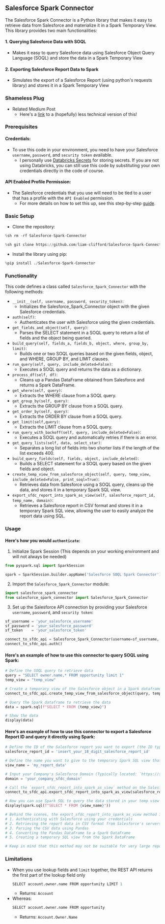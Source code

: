 ## Salesforce Spark Connector

The Salesforce Spark Connector is a Python library that makes it easy to retrieve data from Salesforce and materialize it in a Spark Temporary View. This library provides two main functionalities:

#### 1. Querying Salesforce Data with SOQL
- Makes it easy to query Salesforce data using Salesforce Object Query Language (SOQL) and store the data in a Spark Temporary View

#### 2. Exporting Salesforce Report Data to Spark
- Simulates the export of a Salesforce Report (using python's requests library) and stores it in a Spark Temporary View


### Shameless Plug
- Related Medium Post
  - Here's a [link](https://medium.com/@liam_clifford/query-salesforce-soql-data-in-spark-5355b95122e5) to a (hopefully) less technical version of this! 

### Prerequisites

#### Credentials:
- To use this code in your environment, you need to have your Salesforce `username`, `password`, and `security token` available.
  - I personally use [Databricks Secrets](https://docs.databricks.com/security/secrets/index.html) for storing secrets. If you are not using Databricks, you can still use this code by substituting your own credentials directly in the code of course.

#### API Enabled Profile Permission:
- The Salesforce credentials that you use will need to be tied to a user that has a profile with the `API Enabled` permission.
  - For more details on how to set this up, see this step-by-step [guide](https://support.geckoboard.com/en/articles/6055614-enable-api-access-in-salesforce).


### Basic Setup
- Clone the repository:
```python
%sh rm -rf Salesforce-Spark-Connector
```
```python
%sh git clone https://github.com/liam-clifford/Salesforce-Spark-Connector.git
```
- Install the library using pip:
```python
%pip install ./Salesforce-Spark-Connector
```



### Functionality

This code defines a class called `Salesforce_Spark_Connector` with the following methods:

- `__init__(self, username, password, security_token)`: 
  - Initializes the Salesforce_Spark_Connector object with the given Salesforce credentials.
- `auth(self)`: 
  - Authenticates the user with Salesforce using the given credentials.
- `get_fields_and_object(self, query)`: 
  - Parses the SELECT statement in a SOQL query to return a list of fields and the object being queried.
- `build_query(self, fields_a, fields_b, object, where, group_by, limit)`: 
  - Builds one or two SOQL queries based on the given fields, object, and WHERE, GROUP BY, and LIMIT clauses.
- `run_query(self, query, include_deleted=False)`: 
  - Executes a SOQL query and returns the data as a dictionary.
- `process_df(self, df)`: 
  - Cleans up a Pandas DataFrame obtained from Salesforce and returns a Spark DataFrame.
- `get_where(self, query)`: 
  - Extracts the WHERE clause from a SOQL query.
- `get_group_by(self, query)`: 
  - Extracts the GROUP BY clause from a SOQL query.
- `get_order_by(self, query)`: 
  - Extracts the ORDER BY clause from a SOQL query.
- `get_limit(self,query)`: 
  - Extracts the LIMIT clause from a SOQL query.
- `run_query_with_backoff(self, query, include_deleted=False)`: 
  - Executes a SOQL query and automatically retries if there is an error.
- `get_query_lists(self, data, select_star)`: 
  - Separates a long list of fields into two shorter lists if the length of the list exceeds 400.
- `build_query_fields(self, fields, object, include_deleted)`: 
  - Builds a SELECT statement for a SOQL query based on the given fields and object.
- `create_temp_view_from_salesforce_object(self, query, temp_view, include_deleted=False, print_soql=True)`: 
  - Retrieves data from Salesforce using a SOQL query, cleans up the data, and stores it in a temporary Spark SQL view.
- `export_sfdc_report_into_spark_as_view(self, salesforce_report_id, temp_name, domain)`:
  - Retrieves a Salesforce report in CSV format and stores it in a temporary Spark SQL view, allowing the user to easily analyze the report data using SQL.



### Usage

#### Here's how you would `authenticate`:

1. Initialize Spark Session (This depends on your working environment and will not always be needed)
```python
from pyspark.sql import SparkSession

spark = SparkSession.builder.appName('Salesforce SOQL Spark Connector').getOrCreate() 
```

2. Import the `Salesforce_Spark_Connector` module:
```python
import salesforce_spark_connector
from salesforce_spark_connector import Salesforce_Spark_Connector
```

3. Set up the Salesforce API connection by providing your Salesforce `username`, `password`, and `security token`:
```python
sf_username = 'your_salesforce_username'
sf_password = 'your_salesforce_password'
sf_token    = 'your_salesforce_token'

connect_to_sfdc_api = Salesforce_Spark_Connector(username=sf_username, password=sf_password, security_token=sf_token)
connect_to_sfdc_api.auth()
```



#### Here's an example of how to use this connector to query SOQL using Spark:
```python
# Define the SOQL query to retrieve data
query = "SELECT owner.name,* FROM opportunity limit 1"
temp_view = "temp_view"

# Create a temporary view of the Salesforce object in a Spark dataframe
connect_to_sfdc_api.create_temp_view_from_salesforce_object(query, temp_view)

# Query the Spark dataframe to retrieve the data
data = spark.sql(f"SELECT * FROM {temp_view}")

# Show the data
display(data)
```



#### Here's an example of how to use this connector to export a Salesforce Report ID and query it directly using Spark:
```python
# Define the ID of the Salesforce report you want to export (the ID typically starts with `00O`)
salesforce_report_id = 'insert_your_18_digit_salesforce_report_id'

# Define the name you want to give to the temporary Spark SQL view that will be created from the report data
view_name = 'my_report_data'

# Input your Company's Salesforce Domain (Typically located: `https://{domain}.lightning.force.com/` or `https://{domain}.my.salesforce.com`)
domain = 'your_company_sfdc_domain'

# Call the `export_sfdc_report_into_spark_as_view` method on the Salesforce_Spark_Connector instance, passing in the Salesforce report ID, view name, and your domain
connect_to_sfdc_api.export_sfdc_report_into_spark_as_view(salesforce_report_id, view_name, domain)

# Now you can use Spark SQL to query the data stored in your temp view
display(spark.sql(f"SELECT * FROM {view_name}"))

# Behind the scenes, the export_sfdc_report_into_spark_as_view method is doing the following:
# 1. Authenticating with Salesforce using your credentials
# 2. Retrieving the report data in CSV format from Salesforce's servers
# 3. Parsing the CSV data using Pandas
# 4. Converting the Pandas DataFrame to a Spark DataFrame
# 5. Creating a temporary SQL view from the Spark DataFrame

# Keep in mind that this method may not be suitable for very large reports, as it may fail due to the sheer size of the report.
```

### Limitations
- When you use lookup fields and `limit` together, the REST API returns the first part of the lookup field only
    ```python
    SELECT account.owner.name FROM opportunity LIMIT 1 
    ```
    - Returns: `Account`
- Whereas:
    ```python
    SELECT account.owner.name FROM opportunity
    ```
    - Returns: `Account.Owner.Name`

